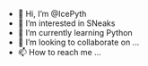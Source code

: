- 👋 Hi, I’m @IcePyth
- 👀 I’m interested in SNeaks
- 🌱 I’m currently learning Python
- 💞️ I’m looking to collaborate on ...
- 📫 How to reach me ...

<!---
IcePyth/IcePyth is a ✨ special ✨ repository because its `README.md` (this file) appears on your GitHub profile.
You can click the Preview link to take a look at your changes.
--->
